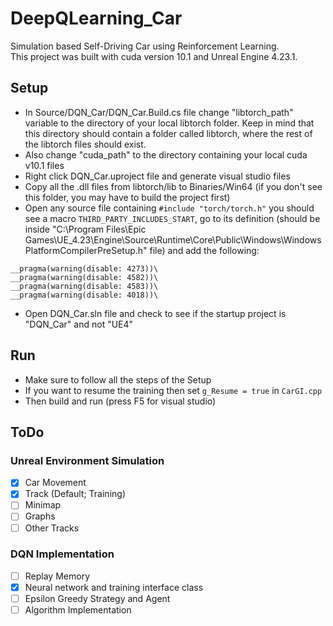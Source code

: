 # DeepQLearning_Car
Simulation based Self-Driving Car using Reinforcement Learning.\
This project was built with cuda version 10.1 and Unreal Engine 4.23.1.

## Setup
* In Source/DQN_Car/DQN_Car.Build.cs file change "libtorch_path" variable to the directory of your local libtorch folder. Keep in mind that this directory should contain a folder called libtorch, where the rest of the libtorch files should exist.
* Also change "cuda_path" to the directory containing your local cuda v10.1 files
* Right click DQN_Car.uproject file and generate visual studio files 
* Copy all the .dll files from libtorch/lib to Binaries/Win64 (if you don't see this folder, you may have to build the project first)
* Open any source file containing ```#include "torch/torch.h"``` you should see a macro ```THIRD_PARTY_INCLUDES_START```, go to its definition (should be inside "C:\Program Files\Epic Games\UE_4.23\Engine\Source\Runtime\Core\Public\Windows\WindowsPlatformCompilerPreSetup.h" file) and add the following:
``` 
__pragma(warning(disable: 4273))\
__pragma(warning(disable: 4582))\
__pragma(warning(disable: 4583))\
__pragma(warning(disable: 4018))\
```
* Open DQN_Car.sln file and check to see if the startup project is "DQN_Car" and not "UE4"

## Run
* Make sure to follow all the steps of the Setup
* If you want to resume the training then set ```g_Resume = true``` in ```CarGI.cpp```
* Then build and run (press F5 for visual studio)

## ToDo
### Unreal Environment Simulation
- [x] Car Movement
- [x] Track (Default; Training)
- [ ] Minimap
- [ ] Graphs
- [ ] Other Tracks

### DQN Implementation
- [ ] Replay Memory
- [x] Neural network and training interface class
- [ ] Epsilon Greedy Strategy and Agent
- [ ] Algorithm Implementation
